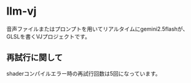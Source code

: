 # llm-vj

音声ファイルまたはプロンプトを用いてリアルタイムにgemini2.5flashが、GLSLを書くVJプロジェクトです。

## 再試行に関して
shaderコンパイルエラー時の再試行回数は5回になっています。

